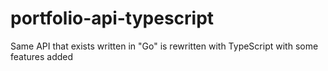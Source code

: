 # portfolio-api-typescript
Same API that exists written in "Go" is rewritten with TypeScript with some features added
